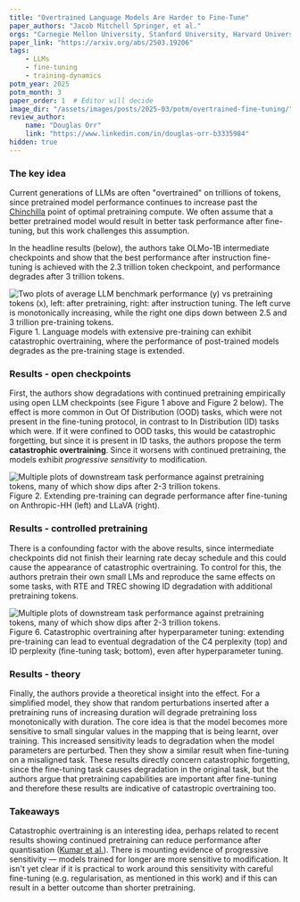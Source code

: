 ```yaml
---
title: "Overtrained Language Models Are Harder to Fine-Tune"
paper_authors: "Jacob Mitchell Springer, et al."
orgs: "Carnegie Mellon University, Stanford University, Harvard University, Princeton University"
paper_link: "https://arxiv.org/abs/2503.19206"
tags:
    - LLMs
    - fine-tuning
    - training-dynamics
potm_year: 2025
potm_month: 3
paper_order: 1  # Editor will decide
image_dir: "/assets/images/posts/2025-03/potm/overtrained-fine-tuning/"
review_author:
    name: "Douglas Orr"
    link: "https://www.linkedin.com/in/douglas-orr-b3335984"
hidden: true
---
```


### The key idea

Current generations of LLMs are often "overtrained" on trillions of tokens, since pretrained model performance continues to increase past the [Chinchilla](https://arxiv.org/abs/2203.15556) point of optimal pretraining compute. We often assume that a better pretrained model would result in better task performance after fine-tuning, but this work challenges this assumption.

In the headline results (below), the authors take OLMo-1B intermediate checkpoints and show that the best performance after instruction fine-tuning is achieved with the 2.3 trillion token checkpoint, and performance degrades after 3 trillion tokens.

<img class="constrained_img" src="{{ page.image_dir | append: 'fig1.png' | relative_url }}" alt="Two plots of average LLM benchmark performance (y) vs pretraining tokens (x), left: after pretraining, right: after instruction tuning. The left curve is monotonically increasing, while the right one dips down between 2.5 and 3 trillion pre-training tokens.">
<figcaption>Figure 1. Language models with extensive pre-training can exhibit catastrophic overtraining, where the performance of post-trained models degrades as the pre-training stage is extended.</figcaption>

### Results - open checkpoints

First, the authors show degradations with continued pretraining empirically using open LLM checkpoints (see Figure 1 above and Figure 2 below). The effect is more common in Out Of Distribution (OOD) tasks, which were not present in the fine-tuning protocol, in contrast to In Distribution (ID) tasks which were. If it were confined to OOD tasks, this would be catastrophic forgetting, but since it is present in ID tasks, the authors propose the term **catastrophic overtraining**. Since it worsens with continued pretraining, the models exhibit _progressive sensitivity_ to modification.

<img src="{{ page.image_dir | append: 'fig2.png' | relative_url }}" alt="Multiple plots of downstream task performance against pretraining tokens, many of which show dips after 2-3 trillion tokens.">
<figcaption>Figure 2. Extending pre-training can degrade performance after fine-tuning on Anthropic-HH (left) and LLaVA (right).</figcaption>

### Results - controlled pretraining

There is a confounding factor with the above results, since intermediate checkpoints did not finish their learning rate decay schedule and this could cause the appearance of catastrophic overtraining. To control for this, the authors pretrain their own small LMs and reproduce the same effects on some tasks, with RTE and TREC showing ID degradation with additional pretraining tokens.

<img src="{{ page.image_dir | append: 'fig6.png' | relative_url }}" alt="Multiple plots of downstream task performance against pretraining tokens, many of which show dips after 2-3 trillion tokens.">
<figcaption>Figure 6. Catastrophic overtraining after hyperparameter tuning: extending pre-training can lead to eventual degradation of the C4 perplexity (top) and ID perplexity (fine-tuning task; bottom), even after hyperparameter tuning.</figcaption>

### Results - theory

Finally, the authors provide a theoretical insight into the effect. For a simplified model, they show that random perturbations inserted after a pretraining runs of increasing duration will degrade pretraining loss monotonically with duration. The core idea is that the model becomes more sensitive to small singular values in the mapping that is being learnt, over training. This increased sensitivity leads to degradation when the model parameters are perturbed. Then they show a similar result when fine-tuning on a misaligned task. These results directly concern catastrophic forgetting, since the fine-tuning task causes degradation in the original task, but the authors argue that pretraining capabilities are important after fine-tuning and therefore these results are indicative of catastropic overtraining too.

### Takeaways

Catastrophic overtraining is an interesting idea, perhaps related to recent results showing continued pretraining can reduce performance after quantisation ([Kumar et al.](https://arxiv.org/abs/2411.04330)). There is mounting evidence of progressive sensitivity — models trained for longer are more sensitive to modification. It isn't yet clear if it is practical to work around this sensitivity with careful fine-tuning (e.g. regularisation, as mentioned in this work) and if this can result in a better outcome than shorter pretraining.
